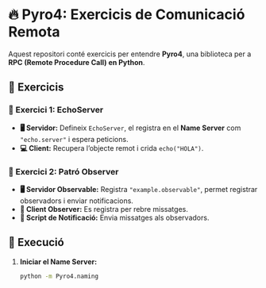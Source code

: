 # 🔥 Pyro4: Exercicis de Comunicació Remota

Aquest repositori conté exercicis per entendre **Pyro4**, una biblioteca per a **RPC (Remote Procedure Call) en Python**.

## 📌 Exercicis

### 🚀 Exercici 1: EchoServer  
- **🖥️ Servidor:** Defineix `EchoServer`, el registra en el **Name Server** com `"echo.server"` i espera peticions.  
- **💻 Client:** Recupera l’objecte remot i crida `echo("HOLA")`.

### 📡 Exercici 2: Patró Observer  
- **🖥️ Servidor Observable:** Registra `"example.observable"`, permet registrar observadors i enviar notificacions.  
- **👀 Client Observer:** Es registra per rebre missatges.  
- **🔔 Script de Notificació:** Envia missatges als observadors.

## 🚀 Execució  
1. **Iniciar el Name Server:**  
   ```bash
   python -m Pyro4.naming

